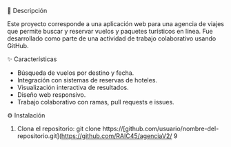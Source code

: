 📝 Descripción

Este proyecto corresponde a una aplicación web para una agencia de viajes que permite buscar y reservar vuelos y paquetes turísticos en línea. Fue desarrollado como parte de una actividad de trabajo colaborativo usando GitHub.

✨ Características

- Búsqueda de vuelos por destino y fecha.
- Integración con sistemas de reservas de hoteles.
- Visualización interactiva de resultados.
- Diseño web responsivo.
- Trabajo colaborativo con ramas, pull requests e issues.

⚙️ Instalación

1. Clona el repositorio:
   git clone https://[github.com/usuario/nombre-del-repositorio.git](https://github.com/RAIC45/agenciaV2/ 
   9
